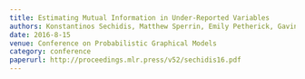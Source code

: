 ```yaml
---
title: Estimating Mutual Information in Under-Reported Variables
authors: Konstantinos Sechidis, Matthew Sperrin, Emily Petherick, Gavin Brown
date: 2016-8-15
venue: Conference on Probabilistic Graphical Models
category: conference
paperurl: http://proceedings.mlr.press/v52/sechidis16.pdf
---
```

